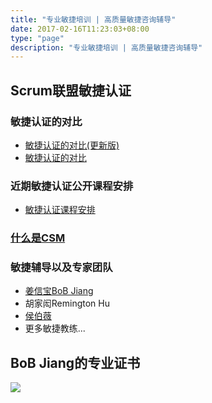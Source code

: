 ```yaml
---
title: "专业敏捷培训 | 高质量敏捷咨询辅导"
date: 2017-02-16T11:23:03+08:00
type: "page"
description: "专业敏捷培训 | 高质量敏捷咨询辅导"
---
```


## Scrum联盟敏捷认证
### 敏捷认证的对比
- [敏捷认证的对比(更新版)](/agile-certification)
- [敏捷认证的对比](/agile-certification-comparison)

### 近期敏捷认证公开课程安排
- [敏捷认证课程安排](https://appmopev1px9533.h5.xiaoeknow.com/homepage) 

### [什么是CSM](/what-is-csm)
### 敏捷辅导以及专家团队
- [姜信宝BoB Jiang](/about.html)
- 胡家闳Remington Hu
- [侯伯薇](https://cn.linkedin.com/in/houbowei)
- 更多敏捷教练...

## BoB Jiang的专业证书
![](/images/bob-all-certs.jpg)

